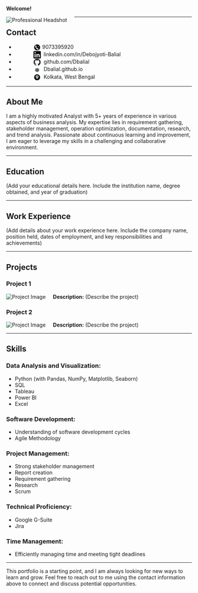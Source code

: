 **Welcome!**

<img src="#" alt="Professional Headshot" style="float: left; margin-right: 20px;" /> <!-- Replace '#' with the actual path to your image -->

---

## **Contact**

* **<img src="Images2/Phone Image.jpg" style="width: 20px; height: 20px; vertical-align: middle; margin-left: 50px;"/>**  9073395920 
* **<img src="Images2/Linkedin.png" style="width: 20px; height: 20px; vertical-align: middle; margin-left: 50px;"/>**  linkedin.com/in/Debojyoti-Balial
* **<img src="Images2/github-mark.png" style="width: 20px; height: 20px; vertical-align: middle; margin-left: 50px;"/>**  github.com/Dbalial
* **<img src="Images2/website.jfif" style="width: 20px; height: 20px; vertical-align: middle; margin-left: 50px;"/>**  Dbalial.github.io 
* **<img src="Images2/LOcation.jfif" style="width: 20px; height: 20px; vertical-align: middle; margin-left: 50px;"/>**  Kolkata, West Bengal

---

## **About Me**

I am a highly motivated Analyst with 5+ years of experience in various aspects of business analysis. My expertise lies in requirement gathering, stakeholder management, operation optimization, documentation, research, and trend analysis. Passionate about continuous learning and improvement, I am eager to leverage my skills in a challenging and collaborative environment.

---

## **Education**

(Add your educational details here. Include the institution name, degree obtained, and year of graduation)

---

## **Work Experience**

(Add details about your work experience here. Include the company name, position held, dates of employment, and key responsibilities and achievements)

---

## **Projects**

### Project 1
<img src="#" alt="Project Image" style="float: left; margin-right: 20px;" /> <!-- Replace '#' with the actual path to your image -->
**Description:** (Describe the project)

### Project 2
<img src="#" alt="Project Image" style="float: left; margin-right: 20px;" /> <!-- Replace '#' with the actual path to your image -->
**Description:** (Describe the project)

---

## **Skills**

### **Data Analysis and Visualization:**

- Python (with Pandas, NumPy, Matplotlib, Seaborn)
- SQL
- Tableau
- Power BI
- Excel

### **Software Development:**

- Understanding of software development cycles
- Agile Methodology

### **Project Management:**

- Strong stakeholder management
- Report creation
- Requirement gathering
- Research
- Scrum

### **Technical Proficiency:**

- Google G-Suite
- Jira

### **Time Management:**

- Efficiently managing time and meeting tight deadlines

---

This portfolio is a starting point, and I am always looking for new ways to learn and grow. Feel free to reach out to me using the contact information above to connect and discuss potential opportunities.
